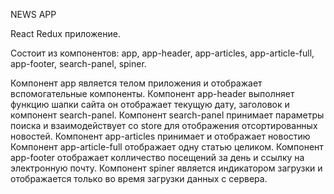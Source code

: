 NEWS APP

React Redux приложение.

Состоит из компонентов: app, app-header, app-articles, app-article-full, app-footer, search-panel, spiner.

Компонент app является телом приложения и отображает вспомогательные компоненты.
Компонент app-header выполняет функцию шапки сайта он отображает текущую дату, заголовок и компонент search-panel.
Компонент search-panel принимает параметры поиска и взаимодействует со store для отображения отсортированных новостей.
Компонент app-articles принимает и отображает новостию
Компонент app-article-full отображает одну статью целиком.
Компонент app-footer отображает колличество посещений за день и ссылку на электронную почту.
Компонент spiner является индикатором загрузки и отображается только во время загрузки данных с сервера.

